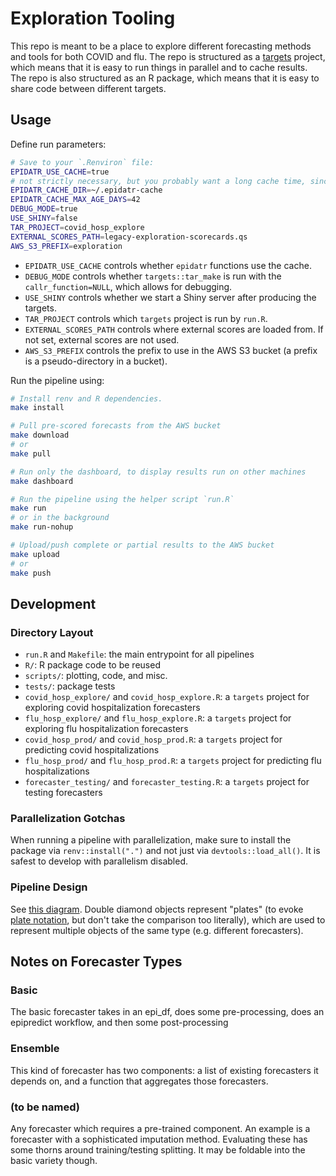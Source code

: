# Exploration Tooling

This repo is meant to be a place to explore different forecasting methods and tools for both COVID and flu.
The repo is structured as a [targets](https://docs.ropensci.org/targets/) project, which means that it is easy to run things in parallel and to cache results.
The repo is also structured as an R package, which means that it is easy to share code between different targets.

## Usage

Define run parameters:

```sh
# Save to your `.Renviron` file:
EPIDATR_USE_CACHE=true
# not strictly necessary, but you probably want a long cache time, since this is for the historical data
EPIDATR_CACHE_DIR=~/.epidatr-cache
EPIDATR_CACHE_MAX_AGE_DAYS=42
DEBUG_MODE=true
USE_SHINY=false
TAR_PROJECT=covid_hosp_explore
EXTERNAL_SCORES_PATH=legacy-exploration-scorecards.qs
AWS_S3_PREFIX=exploration
```

-   `EPIDATR_USE_CACHE` controls whether `epidatr` functions use the cache.
-   `DEBUG_MODE` controls whether `targets::tar_make` is run with the `callr_function=NULL`, which allows for debugging.
-   `USE_SHINY` controls whether we start a Shiny server after producing the targets.
-   `TAR_PROJECT` controls which `targets` project is run by `run.R`.
-   `EXTERNAL_SCORES_PATH` controls where external scores are loaded from. If not set, external scores are not used.
-   `AWS_S3_PREFIX` controls the prefix to use in the AWS S3 bucket (a prefix is a pseudo-directory in a bucket).

Run the pipeline using:

```sh
# Install renv and R dependencies.
make install

# Pull pre-scored forecasts from the AWS bucket
make download
# or
make pull

# Run only the dashboard, to display results run on other machines
make dashboard

# Run the pipeline using the helper script `run.R`
make run
# or in the background
make run-nohup

# Upload/push complete or partial results to the AWS bucket
make upload
# or
make push
```

## Development

### Directory Layout

-   `run.R` and `Makefile`: the main entrypoint for all pipelines
-   `R/`: R package code to be reused
-   `scripts/`: plotting, code, and misc.
-   `tests/`: package tests
-   `covid_hosp_explore/` and `covid_hosp_explore.R`: a `targets` project for exploring covid hospitalization forecasters
-   `flu_hosp_explore/` and `flu_hosp_explore.R`: a `targets` project for exploring flu hospitalization forecasters
-   `covid_hosp_prod/` and `covid_hosp_prod.R`: a `targets` project for predicting covid hospitalizations
-   `flu_hosp_prod/` and `flu_hosp_prod.R`: a `targets` project for predicting flu hospitalizations
-   `forecaster_testing/` and `forecaster_testing.R`: a `targets` project for testing forecasters

### Parallelization Gotchas

When running a pipeline with parallelization, make sure to install the package via `renv::install(".")` and not just via `devtools::load_all()`.
It is safest to develop with parallelism disabled.

### Pipeline Design

See [this diagram](https://excalidraw.com/#json=AmMzzAKxSF5rz1dvuDJxj,0b53_5Ro6xwm13uQXrIGMQ).
Double diamond objects represent "plates" (to evoke [plate notation](https://en.wikipedia.org/wiki/Plate_notation), but don't take the comparison too literally), which are used to represent multiple objects of the same type (e.g. different forecasters).

## Notes on Forecaster Types

### Basic

The basic forecaster takes in an epi_df, does some pre-processing, does an epipredict workflow, and then some post-processing

### Ensemble

This kind of forecaster has two components: a list of existing forecasters it depends on, and a function that aggregates those forecasters.

### (to be named)

Any forecaster which requires a pre-trained component. An example is a forecaster with a sophisticated imputation method. Evaluating these has some thorns around training/testing splitting. It may be foldable into the basic variety though.
